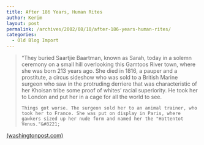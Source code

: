 ```yaml
---
title: After 186 Years, Human Rites
author: Kerim
layout: post
permalink: /archives/2002/08/10/after-186-years-human-rites/
categories:
  - Old Blog Import
---
```


>   &#8220;They buried Saartjie Baartman, known as Sarah, today in a solemn ceremony on a small hill overlooking this Gamtoos River town, where she was born 213 years ago. She died in 1816, a pauper and a prostitute, a circus sideshow who was sold to a British Marine surgeon who saw in the protruding derriere that was characteristic of her Khoisan tribe some proof of whites&#8217; racial superiority. He took her to London and put her in a cage for all the world to see. 
>   
>   
>     Things got worse. The surgeon sold her to an animal trainer, who took her to France. She was put on display in Paris, where gawkers sized up her nude form and named her the "Hottentot Venus."&#8221;
>   


<a href="http://www.washingtonpost.com/wp-dyn/articles/A702-2002Aug9.html" onclick="_gaq.push(['_trackEvent', 'outbound-article', 'http://www.washingtonpost.com/wp-dyn/articles/A702-2002Aug9.html', '(washingtonpost.com)']);" >(washingtonpost.com)</a>

